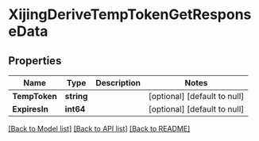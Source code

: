 # XijingDeriveTempTokenGetResponseData

## Properties
Name | Type | Description | Notes
------------ | ------------- | ------------- | -------------
**TempToken** | **string** |  | [optional] [default to null]
**ExpiresIn** | **int64** |  | [optional] [default to null]

[[Back to Model list]](../README.md#documentation-for-models) [[Back to API list]](../README.md#documentation-for-api-endpoints) [[Back to README]](../README.md)


